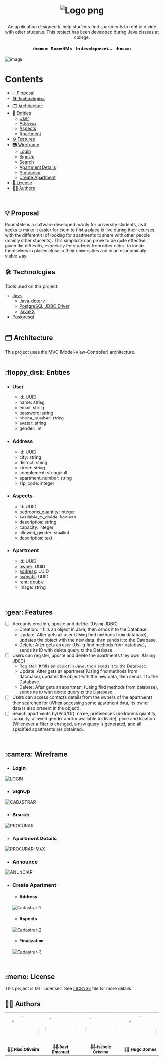 <h1 align="center">

![Logo png](https://user-images.githubusercontent.com/88398990/156489186-24d246c7-fa32-4793-ae59-e29bc99e09ce.png)

</h1>

<p align="center">
  An application designed to help students find apartments to rent or divide with other students. This project has been developed during Java classes at college.
</p>

<h4 align="center">
	:house:&nbsp; Room4Me - In development... &nbsp; :house: </br>
</h4>

![image](https://img.shields.io/github/license/RiadOliveira/Room4Me)

Contents
=================
<!--ts-->
   * [💡 Proposal](#proposal)
   * [🛠 Technologies](#technologies)
   * [🗂  Architecture ](#architecture )
   * [:floppy_disk: Entities](#entities)
      * [User](#entity-user)
      * [Address](#entity-address)
      * [Aspects](#entity-aspects)
      * [Apartment](#entity-apartment)
   * [:gear: Features](#features)
   * [:camera: Wireframe](#wireframe)
      * [Login](#login)
      * [SignUp](#sign-up)
      * [Search](#search)
      * [Apartment Details](#apartment-details)
      * [Announce](#announce)
      * [Create Apartment](#create-apartment)
   * [:memo: License](#license)
   * [👨‍💻 Authors](#authors)
<!--te-->
</br>
<h2 id="proposal">💡 Proposal</h2>
Room4Me is a software developed mainly for university students, as it seeks to make it easier for them to find a place to live during their courses, with the differential of looking for apartments to share with other people (mainly other students). This simplicity can prove to be quite effective, given the difficulty, especially for students from other cities, to locate themselves in places close to their universities and in an economically viable way.

<h2 id="technologies">🛠 Technologies</h2>
Tools used on this project:

- [Java](https://www.java.com/)
  - [Java-dotenv](https://jar-download.com/artifact-search/java-dotenv)
  - [PostgreSQL JDBC Driver](https://jdbc.postgresql.org/download.html)
  - [JavaFX](https://openjfx.io/)
- [Postgresql](https://www.postgresql.org/) </br></br>

<h2 id="architecture">🗂 Architecture</h2>
This project uses the MVC (Model-View-Controller) architecture.
</br> </br> 

<h2 id="entities">:floppy_disk: Entities</h2>

- <h3 id="entity-user">User</h3>

  - id: UUID
  - name: string
  - email: string
  - password: string
  - phone_number: string
  - avatar: string
  - gender: int 

- <h3 id="entity-address">Address</h3>

  - id: UUID
  - city: string
  - district: string
  - street: string
  - complement: string/null
  - apartment_number: string
  - zip_code: integer

- <h3 id="entity-aspects">Aspects</h3>

  - id: UUID
  - bedrooms_quantity: integer
  - available_to_divide: boolean
  - description: string
  - capacity: integer
  - allowed_gender: smallint
  - description: text

- <h3 id="entity-apartment">Apartment</h3>

  - id: UUID
  - <a href="#entity-user">owner</a>: UUID
  - <a href="#entity-address">address</a>: UUID
  - <a href="#entity-aspects">aspects</a>: UUID
  - rent: double
  - image: string

</br>

<h2 id="features">:gear: Features</h2>

- [ ] Accounts creation, update and delete. (Using JDBC)
  - Creation: It fills an object in Java, then sends it to the Database.
  - Update: After gets an user (Using find methods from database), updates the object with the new data, then sends it to the Database.
  - Delete: After gets an user (Using find methods from database), sends its ID with delete query to the Database.
- [ ] Users can register, update and delete the apartments they own. (Using JDBC)
  - Register: It fills an object in Java, then sends it to the Database.
  - Update: After gets an apartment (Using find methods from database), updates the object with the new data, then sends it to the Database.
  - Delete: After gets an apartment (Using find methods from database), sends its ID with delete query to the Database.
- [ ] Users can access contacts details from the owners of the apartments they searched for (When accessing some apartment data, its owner data is also present in the object).
- [ ] Search apartments by(And/Or): name, preferences (bedrooms quantity, capacity, allowed gender and/or available to divide), price and location (Whenever a filter is changed, a new query is generated, and all specified apartments are obtained).

</br>

<h2 id="wireframe">:camera: Wireframe</h2>

- <h3 id="login">Login</h3>
![LOGIN](https://user-images.githubusercontent.com/88398990/158809949-26035b52-fd5a-4706-a3df-8ef2ee0ea901.png)

- <h3 id="sign-up">SignUp</h3>
 ![CADASTRAR](https://user-images.githubusercontent.com/88398990/158810112-74159d52-bf73-4b9e-b991-4606f2abfcc4.png)

- <h3 id="search">Search</h3>
![PROCURAR](https://user-images.githubusercontent.com/88398990/160292004-c5debad7-c1b0-42c0-bc06-481c70850de3.png)


- <h3 id="apartment-details">Apartment Details</h3>
![PROCURAR-MAX](https://user-images.githubusercontent.com/88398990/160292016-f734b579-61c9-4df1-b3bc-e30c99c1d060.png)


- <h3 id="announce">Announce</h3>
![ANUNCIAR](https://user-images.githubusercontent.com/88398990/160292025-526b5c8e-6af0-48bf-b0a4-3bcbd26a0db7.png)


- <h3 id="create-apartment">Create Apartment</h3>

  - #### Address
  ![Cadastrar-1](https://user-images.githubusercontent.com/88398990/158810857-365dd580-365f-4e69-be7d-e0354155cf12.png)
  
  - #### Aspects
   ![Cadastrar-2](https://user-images.githubusercontent.com/88398990/160292032-4fc210cf-42f5-41b4-a9e9-3166e9be4cdc.png)


  - #### Finalization
  ![Cadastrar-3](https://user-images.githubusercontent.com/88398990/158810885-cebbbd4c-601a-4b12-8b32-05bedcb6717d.png)

</br>

<h2 id="license">:memo: License</h2>
This project is MIT Licensed. See <a href="https://github.com/RiadOliveira/Room4Me/blob/main/LICENSE">LICENSE</a> file for more details.

</br>

<h2 id="authors">👨‍💻 Authors</h2>

<table>
  <tr>
    <td align="center">
      <a href="https://github.com/RiadOliveira">
        <img style="border-radius: 50%;" src="https://avatars.githubusercontent.com/u/69125013?v=4" width="100px;" alt=""/>
        <br /><sub><b>👨‍💻 Ríad Oliveira</b></sub>
      </a>
    </td>
    <td align="center">
      <a href="https://github.com/DaviEmanuelll">
        <img style="border-radius: 50%;" src="https://avatars.githubusercontent.com/u/88398990?v=4" width="100px;" alt=""/>
        <br /><sub><b>👨‍💻 Davi Emanuel</b></sub>
      </a>
    </td>
    <td align="center">
      <a href="https://github.com/isabeleLima">
        <img style="border-radius: 50%;" src="https://avatars.githubusercontent.com/u/58983203?v=4" width="100px;" alt=""/>
        <br /><sub><b>👩‍💻 Isabele Cristina</b></sub>
      </a>
    </td>
    <td align="center">
      <a href="https://github.com/HugoGomes35">
        <img style="border-radius: 50%;" src="https://avatars.githubusercontent.com/u/88948975?v=4" width="100px;" alt=""/>
        <br /><sub><b>👨‍💻 Hugo Gomes</b></sub>
      </a>
    </td>
  </tr>
</table>
